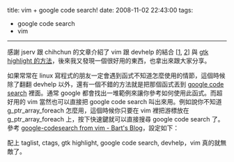 title: vim + google code search!
date: 2008-11-02 22:43:00
tags: 
- google code search
- vim
---

感謝 jserv 跟 chihchun 的文章介紹了 vim 跟 devhelp 的結合 [[1](http://blog.linux.org.tw/%7Ejserv/archives/002055.html), [2](http://people.debian.org.tw/%7Echihchun/2003/07/27/gnome-developers-help-program/)] 與 [gtk highlight 的方法](http://blog.linux.org.tw/%7Ejserv/archives/002053.html)，後來我又發現一個很好用的東西，也拿出來跟大家分享。

如果常常在 linux 寫程式的朋友一定會遇到函式不知道怎麼使用的情節，這個時候除了翻翻 devhelp 以外，還有一個不錯的方法就是把那個函式丟到 [google code search](http://www.google.com/codesearch) 裡面。通常 google 都會找出一堆範例來讓你參考如何使用此函式。而超好用的 vim 當然也可以直接把 google code search 叫出來用。例如說你不知道  g_ptr_array_foreach 怎麼用，這個時候你只要在 vim 裡把游標放在  g_ptr_array_foreach 上，按下快速鍵就可以直接搜尋 google code search 了。參考 [google-codesearch from vim - Bart's Blog](http://www.jukie.net/%7Ebart/blog/20061007151802)，設定如下：

<script src="http://gist.github.com/21703.js"></script>

配上 taglist, ctags, gtk highlight, google code search, devhelp，vim 真的就無敵了。